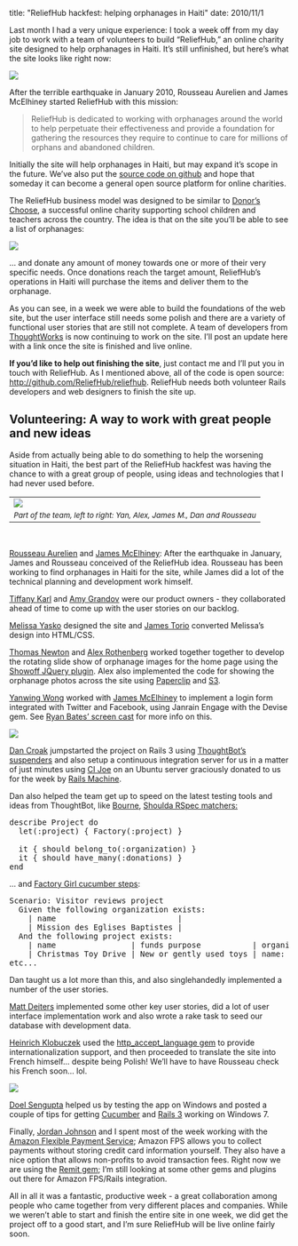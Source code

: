 title: "ReliefHub hackfest: helping orphanages in Haiti"
date: 2010/11/1

<p>Last month I had a very unique experience: I took a week off from my day job to work with a team of volunteers to build &ldquo;ReliefHub,&rdquo; an online charity site designed to help orphanages in Haiti. It&rsquo;s still unfinished, but here&rsquo;s what the site looks like right now:</p>
<p><img src="/assets/images/reliefhub1.png"></p>
<p>After the terrible earthquake in January 2010, Rousseau Aurelien and James McElhiney started ReliefHub with this mission:</p>
<blockquote>ReliefHub is dedicated to working with orphanages around the world to help perpetuate their effectiveness and provide a foundation for gathering the resources they require to continue to care for millions of orphans and abandoned children.</blockquote>
<p>Initially the site will help orphanages in Haiti, but may expand it’s scope in the future. We’ve also put the <a href="http://github.com/ReliefHub/reliefhub">source code on github</a> and hope that someday it can become a general open source platform for online charities.</p>
<p>The ReliefHub business model was designed to be similar to <a href="http://www.donorschoose.org">Donor&rsquo;s Choose</a>, a successful online charity supporting school children and teachers across the country. The idea is that on the site you&rsquo;ll be able to see a list of orphanages:</p>
<p><img src="http://patshaughnessy.net/assets/2010/10/31/reliefhub2.png"></p>
<p>... and donate any amount of money towards one or more of their very specific needs. Once donations reach the target amount, ReliefHub&rsquo;s operations in Haiti will purchase the items and deliver them to the orphanage.</p>
<p>As you can see, in a week we were able to build the foundations of the web site, but the user interface still needs some polish and there are a variety of functional user stories that are still not complete. A team of developers from <a href="http://www.thoughtworks.com/">ThoughtWorks</a> is now continuing to work on the site. I&rsquo;ll post an update here with a link once the site is finished and live online.</p>
<p><b>If you&rsquo;d like to help out finishing the site</b>, just contact me and I&rsquo;ll put you in touch with ReliefHub. As I mentioned above, all of the code is open source: <a href="http://github.com/ReliefHub/reliefhub">http://github.com/ReliefHub/reliefhub</a>. ReliefHub needs both volunteer Rails developers and web designers to finish the site up.</p>
<h2>Volunteering: A way to work with great people and new ideas</h2>
<p>Aside from actually being able to do something to help the worsening situation in Haiti, the best part of the ReliefHub hackfest was having the chance to with a great group of people, using ideas and technologies that I had never used before.</p>
<p><table cellpadding="0" cellspacing="0" border="0">
  <tr><td><img src="http://patshaughnessy.net/assets/2010/10/31/reliefhub-team.jpg"></td></tr>
  <tr><td align="center"><small><i>Part of the team, left to right: Yan, Alex, James M., Dan and Rousseau</i></small></td></tr>
</table></p><br>
<p><a href="http://www.futurefridays.com/">Rousseau Aurelien</a> and <a href="http://www.futurefridays.com/">James McElhiney</a>: After the earthquake in January, James and Rousseau conceived of the ReliefHub idea. Rousseau has been working to find orphanages in Haiti for the site, while James did a lot of the technical planning and development work himself.</p>
<p><a href="http://www.futurefridays.com/">Tiffany Karl</a> and <a href="http://technologyforsocialinnovation.blogspot.com/">Amy Grandov</a> were our product owners - they collaborated ahead of time to come up with the user stories on our backlog.</p>
<p><a href="http://melissayasko.com/">Melissa Yasko</a> designed the site and <a href="http://www.mckinsey.com/">James Torio</a> converted Melissa&rsquo;s design into HTML/CSS.</p>
<p><a href="http://blog.newtonlabs.org/">Thomas Newton</a> and <a href="http://www.alexrothenberg.com/">Alex Rothenberg</a> worked together together to develop the rotating slide show of orphanage images for the home page using the <a href="http://ekallevig.com/jshowoff">Showoff JQuery plugin</a>. Alex also implemented the code for showing the orphanage photos across the site using <a href="http://github.com/thoughtbot/paperclip">Paperclip</a> and <a href="http://aws.amazon.com/s3/">S3</a>.
<p><a href="http://www.mckinsey.com/">Yanwing Wong</a> worked with <a href="http://www.futurefridays.com/">James McElhiney</a> to implement a login form integrated with Twitter and Facebook, using Janrain Engage with the Devise gem. See <a href="http://railscasts.com/episodes/233-engage-with-devise">Ryan Bates&rsquo; screen cast</a> for more info on this.</p>
<p><img src="http://patshaughnessy.net/assets/2010/10/31/reliefhub3.png"></p>
<p><a href="http://dancroak.com">Dan Croak</a> jumpstarted the project on Rails 3 using <a href="http://github.com/thoughtbot/suspenders">ThoughtBot&rsquo;s suspenders</a> and also setup a continuous integration server for us in a matter of just minutes using <a href="http://github.com/defunkt/cijoe">CI Joe</a> on an Ubuntu server graciously donated to us for the week by <a href="http://railsmachine.com/">Rails Machine</a>.</p>
<p>Dan also helped the team get up to speed on the latest testing tools and ideas from ThoughtBot, like <a href="http://github.com/thoughtbot/bourne">Bourne</a>, <a href="http://robots.thoughtbot.com/post/159805987/speculating-with-shoulda">Shoulda RSpec matchers:</a></p>


<pre type="ruby">
describe Project do
  let(:project) { Factory(:project) }

  it { should belong_to(:organization) }
  it { should have_many(:donations) }
end
</pre>

<p>... and <a href="http://robots.thoughtbot.com/post/284805810/gimme-three-steps">Factory Girl cucumber steps</a>:</p>

<pre><span class="r">Scenario:</span> Visitor reviews project
  <span class="r">Given</span> the following organization exists:
    | name                          |
    | Mission des Eglises Baptistes |
  <span class="r">And</span> the following project exists:
    | name                | funds purpose           | organization              
    | Christmas Toy Drive | New or gently used toys | name: Mission des Eglis...
etc...
</pre>

<p>Dan taught us a lot more than this, and also singlehandedly implemented a number of the user stories.</p>
<p><a href="http://theagiledeveloper.com/">Matt Deiters</a> implemented some other key user stories, did a lot of user interface implementation work and also wrote a rake task to seed our database with development data.</p>
<p><a href="http://github.com/klobuczek">Heinrich Klobuczek</a> used the <a href="http://github.com/iain/http_accept_language">http_accept_language gem</a> to provide internationalization support, and then proceeded to translate the site into French himself... despite being Polish! We&rsquo;ll have to have Rousseau check his French soon... lol.</p>
<p><img src="http://patshaughnessy.net/assets/2010/10/31/reliefhub4.png"></p>
<p><a href="http://doelsengupta.blogspot.com">Doel Sengupta</a> helped us by testing the app on Windows and posted a couple of tips for getting <a href="http://doelsengupta.blogspot.com/2010/10/uninitialized-constant-win32-nameerror.html">Cucumber</a> and <a href="http://doelsengupta.blogspot.com/2010/10/uninitialized-constant.html">Rails 3</a> working on Windows 7.</p>
<p>Finally, <a href="http://www.futurefridays.com/">Jordan Johnson</a> and I spent most of the week working with the <a href="http://aws.amazon.com/fps/">Amazon Flexible Payment Service</a>; Amazon FPS allows you to collect payments without storing credit card information yourself. They also have a nice option that allows non-profits to avoid transaction fees. Right now we are using the <a href="http://github.com/tylerhunt/remit">Remit gem</a>; I&rsquo;m still looking at some other gems and plugins out there for Amazon FPS/Rails integration.</p>
<p>All in all it was a fantastic, productive week - a great collaboration among people who came together from very different places and companies. While we weren&rsquo;t able to start and finish the entire site in one week, we did get the project off to a good start, and I&rsquo;m sure ReliefHub will be live online fairly soon.</p>


